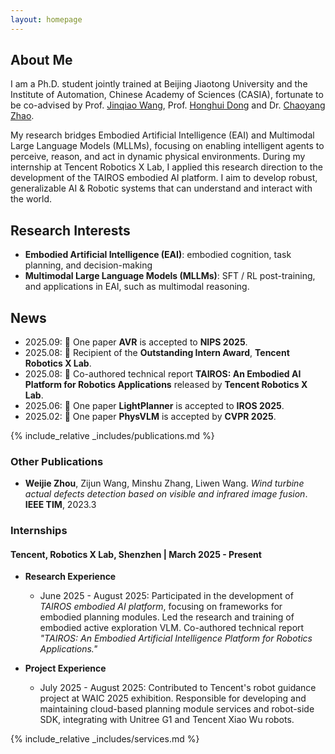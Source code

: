 ```yaml
---
layout: homepage
---
```


## About Me

I am a Ph.D. student jointly trained at <span class="highlight-company">Beijing Jiaotong University</span> and the <span class="highlight-company">Institute of Automation, Chinese Academy of Sciences (CASIA)</span>, fortunate to be co-advised by Prof. [Jinqiao Wang](https://nlpr.ia.ac.cn/iva/homepage/jqwang/index.htm), Prof. [Honghui Dong](https://faculty.bjtu.edu.cn/8022/) and Dr. [Chaoyang Zhao](https://ia.cas.cn/rcdw/fyjy/202404/t20240422_7129867.html).

My research bridges <span class="highlight-research">Embodied Artificial Intelligence (EAI)</span> and <span class="highlight-research">Multimodal Large Language Models (MLLMs)</span>, focusing on enabling intelligent agents to perceive, reason, and act in dynamic physical environments. During my internship at <span class="highlight-company">Tencent Robotics X Lab</span>, I applied this research direction to the development of the <span class="highlight-project">TAIROS embodied AI platform</span>. I aim to develop robust, generalizable AI & Robotic systems that can understand and interact with the world.

## Research Interests
- <span class="highlight-research">**Embodied Artificial Intelligence (EAI)**</span>: embodied cognition, task planning, and decision-making
- <span class="highlight-research">**Multimodal Large Language Models (MLLMs)**</span>: SFT / RL post-training, and applications in EAI, such as multimodal reasoning.

## News

- 2025.09: 📄 One paper <span class="highlight-project">**AVR**</span> is accepted to <span class="highlight-conference">**NIPS 2025**</span>.
- 2025.08: 🎊 Recipient of the <span class="highlight-award">**Outstanding Intern Award**</span>, <span class="highlight-company">**Tencent Robotics X Lab**</span>.
- 2025.08: 📄 Co-authored technical report <span class="highlight-project">**TAIROS: An Embodied AI Platform for Robotics Applications**</span> released by <span class="highlight-company">**Tencent Robotics X Lab**</span>.
- 2025.06: 📄 One paper <span class="highlight-project">**LightPlanner**</span> is accepted to <span class="highlight-conference">**IROS 2025**</span>.
- 2025.02: 📄 One paper <span class="highlight-project">**PhysVLM**</span> is accepted by <span class="highlight-conference">**CVPR 2025**</span>.

{% include_relative _includes/publications.md %}

### Other Publications

- **Weijie Zhou**, Zijun Wang, Minshu Zhang, Liwen Wang. *Wind turbine actual defects detection based on visible and infrared image fusion*. <span class="highlight-conference">**IEEE TIM**</span>, 2023.3 

### Internships
#### <span class="highlight-company">Tencent, Robotics X Lab</span>, Shenzhen | March 2025 - Present

- **Research Experience**
    - June 2025 - August 2025: Participated in the development of *TAIROS embodied AI platform*, focusing on frameworks for embodied planning modules. Led the research and training of embodied active exploration VLM. Co-authored technical report *"TAIROS: An Embodied Artificial Intelligence Platform for Robotics Applications."*

- **Project Experience**
    - July 2025 - August 2025: Contributed to Tencent's robot guidance project at WAIC 2025 exhibition. Responsible for developing and maintaining cloud-based planning module services and robot-side SDK, integrating with Unitree G1 and Tencent Xiao Wu robots.

{% include_relative _includes/services.md %}

